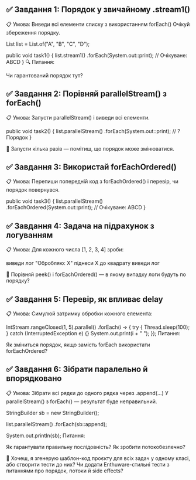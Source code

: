 ✅ Завдання 1: Порядок у звичайному .stream1()
-
📋 Умова:
Виведи всі елементи списку з використанням forEach()
Очікуй збереження порядку.

List<String> list = List.of("A", "B", "C", "D");

public void task1() {
list.stream1()
.forEach(System.out::print); // Очікуване: ABCD
}
🔍 Питання:

Чи гарантований порядок тут?

✅ Завдання 2: Порівняй parallelStream() з forEach()
-
📋 Умова:
Запусти parallelStream() і виведи всі елементи.

public void task2() {
list.parallelStream()
.forEach(System.out::print); // ? Порядок
}

🧠 Запусти кілька разів — помітиш, 
що порядок може змінюватися.

✅ Завдання 3: Використай forEachOrdered()
-
📋 Умова:
Перепиши попередній код з forEachOrdered()
і перевір, чи порядок повернувся.

public void task3() {
list.parallelStream()
.forEachOrdered(System.out::print); // 
Очікуване: ABCD
}

✅ Завдання 4: Задача на підрахунок з логуванням
-
📋 Умова:
Для кожного числа [1, 2, 3, 4] зроби:

виведи лог "Обробляю: X"
піднеси X до квадрату
виведи лог

🧠 Порівняй peek() і forEachOrdered() — 
в якому випадку логи будуть по порядку?

✅ Завдання 5: Перевір, як впливає delay
-
📋 Умова:
Симулюй затримку обробки кожного елемента:

IntStream.rangeClosed(1, 5).parallel()
.forEach(i -> {
try {
Thread.sleep(100);
} catch (InterruptedException e) {}
System.out.print(i + " ");
});
Питання:

Як зміниться порядок, якщо замість 
forEach використати forEachOrdered?

✅ Завдання 6: Зібрати паралельно й впорядковано
-
📋 Умова:
Зібрати всі рядки до одного рядка 
через .append(...)
У parallelStream() з forEach() — 
результат буде неправильний.

StringBuilder sb = new StringBuilder();

list.parallelStream()
.forEach(sb::append);

System.out.println(sb);
Питання:

Як гарантувати правильну послідовність? 
Як зробити потокобезпечно?

💬 Хочеш, я згенерую шаблон-код проєкту 
для всіх задач у одному класі, або створити 
тести до них? 
Чи додати Enthuware-стильні 
тести з питаннями про порядок, потоки 
й side effects?